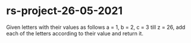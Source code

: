 # rs-project-26-05-2021
Given letters with their values as follows a = 1, b = 2, c = 3 till z = 26, add each of the letters according to their value and return it.
